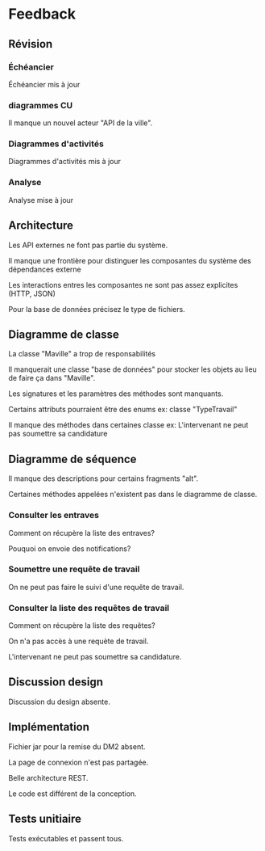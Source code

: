 # Feedback

## Révision

### Échéancier

Échéancier mis à jour

### diagrammes CU 

Il manque un nouvel acteur "API de la ville".

### Diagrammes d'activités 

Diagrammes d'activités mis à jour 

### Analyse

Analyse mise à jour

## Architecture

Les API externes ne font pas partie du système.

Il manque une frontière pour distinguer les composantes du système des dépendances externe

Les interactions entres les composantes ne sont pas assez explicites (HTTP, JSON) 

Pour la base de données précisez le type de fichiers.

## Diagramme de classe

La classe "Maville" a trop de responsabilités

Il manquerait une classe "base de données" pour stocker les objets au lieu de faire ça dans "Maville".

Les signatures et les paramètres des méthodes sont manquants.

Certains attributs pourraient être des enums ex: classe "TypeTravail"

Il manque des méthodes dans certaines classe ex: L'intervenant ne peut pas soumettre sa candidature

## Diagramme de séquence 

Il manque des descriptions pour certains fragments "alt".

Certaines méthodes appelées n'existent pas dans le diagramme de classe.

### Consulter les entraves

Comment on récupère la liste des entraves?

Pouquoi on envoie des notifications?

### Soumettre une requête de travail

On ne peut pas faire le suivi d'une requête de travail.

### Consulter la liste des requêtes de travail

Comment on récupère la liste des requêtes?

On n'a pas accès à une requète de travail.

L'intervenant ne peut pas soumettre sa candidature.

## Discussion design

Discussion du design absente.

## Implémentation

Fichier jar pour la remise du DM2 absent.

La page de connexion n'est pas partagée.

Belle architecture REST.

Le code est différent de la conception.

## Tests unitiaire

Tests exécutables et passent tous.